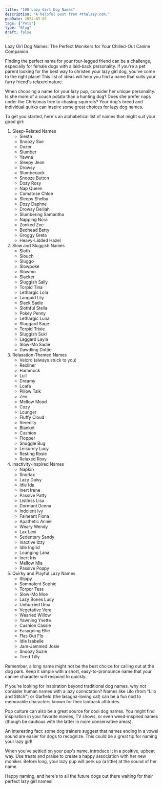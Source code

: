 ```yaml
---
title: "100 Lazy Girl Dog Names"
description: "A helpful post from 4thelazy.com."
pubDate: 2024-09-02
tags: ['Pets']
type: "Blog"
draft: false
---
```


Lazy Girl Dog Names: The Perfect Monikers for Your Chilled-Out Canine Companion

Finding the perfect name for your four-legged friend can be a challenge, especially for female dogs with a laid-back personality. If you're a pet parent looking for the best way to christen your lazy girl dog, you've come to the right place! This list of ideas will help you find a name that suits your furry friend's relaxed nature.

When choosing a name for your lazy pup, consider her unique personality. Is she more of a couch potato than a hunting dog? Does she prefer naps under the Christmas tree to chasing squirrels? Your dog's breed and individual quirks can inspire some great choices for lazy dog names.

To get you started, here's an alphabetical list of names that might suit your good girl:

1.  Sleep-Related Names
    * Siesta
    * Snoozy Sue
    * Dozer
    * Slumber
    * Yawna
    * Sleepy Jean
    * Drowsy
    * Slumberjack
    * Snooze Button
    * Dozy Rosy
    * Nap Queen
    * Comatose Chloe
    * Sleepy Shelby
    * Dozy Daphne
    * Drowsy Delilah
    * Slumbering Samantha
    * Napping Nora
    * Zonked Zoe
    * Bedhead Betty
    * Groggy Greta
    * Heavy-Lidded Hazel
2.  Slow and Sluggish Names
    * Sloth
    * Slouch
    * Sluggo
    * Slowpoke
    * Slowmo
    * Slacker
    * Sluggish Sally
    * Torpid Tina
    * Lethargic Lola
    * Languid Lily
    * Slack Sadie
    * Slothful Stella
    * Pokey Penny
    * Lethargic Luna
    * Sluggard Sage
    * Torpid Trixie
    * Sluggish Suki
    * Laggard Layla
    * Slow-Mo Sadie
    * Dawdling Dottie
3.  Relaxation-Themed Names
    * Velcro (always stuck to you)
    * Recliner
    * Hammock
    * Lull
    * Dreamy
    * Loafa
    * Pillow Talk
    * Zen
    * Mellow Mood
    * Cozy
    * Lounger
    * Fluffy Cloud
    * Serenity
    * Blanket
    * Cushion
    * Flopper
    * Snuggle Bug
    * Leisurely Lucy
    * Resting Rosie
    * Relaxed Roxy
4.  Inactivity-Inspired Names
    * Napkin
    * Snorlax
    * Lazy Daisy
    * Idle Ida
    * Inert Irene
    * Passive Patty
    * Listless Lisa
    * Dormant Donna
    * Indolent Ivy
    * Faineant Fiona
    * Apathetic Annie
    * Weary Wendy
    * Lax Lexi
    * Sedentary Sandy
    * Inactive Izzy
    * Idle Ingrid
    * Lounging Lana
    * Inert Iris
    * Mellow Mia
    * Passive Poppy
5.  Quirky and Playful Lazy Names
    * Slippy
    * Somnolent Sophie
    * Torpor Tess
    * Slow-Mo Moe
    * Lazy Bones Lucy
    * Unhurried Uma
    * Vegetative Vera
    * Wearied Willow
    * Yawning Yvette
    * Cushion Cassie
    * Easygoing Ellie
    * Flat-Out Flo
    * Idle Isabelle
    * Jam-Jammed Josie
    * Snoozy Suzie
    * Tired Tilly

Remember, a long name might not be the best choice for calling out at the dog park. Keep it simple with a short, easy-to-pronounce name that your canine character will respond to quickly.

If you're looking for inspiration beyond traditional dog names, why not consider human names with a lazy connotation? Names like Lilo (from "Lilo and Stitch") or Garfield (the lasagna-loving cat) can be a fun nod to memorable characters known for their laidback attitudes.

Pop culture can also be a great source for cool dog names. You might find inspiration in your favorite movies, TV shows, or even weed-inspired names (though be cautious with the latter in more conservative areas).

An interesting fact: some dog trainers suggest that names ending in a vowel sound are easier for dogs to recognize. This could be a great tip for naming your lazy girl!

When you've settled on your pup's name, introduce it in a positive, upbeat way. Use treats and praise to create a happy association with her new moniker. Before long, your lazy pup will perk up (a little) at the sound of her name.

Happy naming, and here's to all the future dogs out there waiting for their perfect lazy girl names!